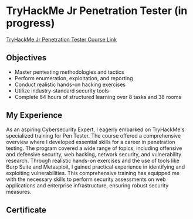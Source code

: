 # TryHackMe Jr Penetration Tester (in progress)

[TryHackMe Jr Penetration Tester Course Link](https://tryhackme.com/path/outline/jrpenetrationtester)

<h2>Objectives</h2>

- Master pentesting methodologies and tactics
- Perform enumeration, exploitation, and reporting
- Conduct realistic hands-on hacking exercises
- Utilize industry-standard security tools
- Complete 64 hours of structured learning over 8 tasks and 38 rooms

<h2>My Experience</h2>
As an aspiring Cybersecurity Expert, I eagerly embarked on TryHackMe's specialized training for Pen Tester. The course offered a comprehensive overview where I developed essential skills for a career in penetration testing. The program covered a wide range of topics, including offensive and defensive security, web hacking, network security, and vulnerability research. Through realistic hands-on exercises and the use of tools like Burp Suite and Metasploit, I gained practical experience in identifying and exploiting vulnerabilities. This comprehensive training has equipped me with the necessary skills to perform security assessments on web applications and enterprise infrastructure, ensuring robust security measures.

<h2>Certificate</h2>

